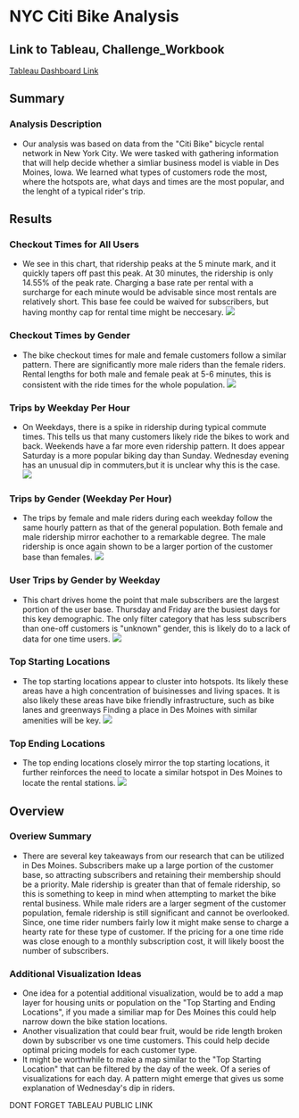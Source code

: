# NYC Citi Bike Analysis
## Link to Tableau, Challenge_Workbook
[Tableau Dashboard Link](https://public.tableau.com/app/profile/henry.lipscomb/viz/Challenge_Workbook/CitiBikeStory)

## Summary
### Analysis Description
- Our analysis was based on data from the "Citi Bike" bicycle rental network in New York City. We were tasked with gathering information that will help decide whether a simliar business model is viable in Des Moines, Iowa. We learned what types of customers rode the most, where the hotspots are, what days and times are the most popular, and the lenght of a typical rider's trip. 
## Results
### Checkout Times for All Users
- We see in this chart, that ridership peaks at the 5 minute mark, and it quickly tapers off past this peak. At 30 minutes, the ridership is only 14.55% of the peak rate. Charging a base rate per rental with a surcharge for each minute would be advisable since most rentals are relatively short. This base fee could be waived for subscribers, but having monthy cap for rental time might be neccesary.
![](Images/checkout_times_all.png)

### Checkout Times by Gender
- The bike checkout times for male and female customers follow a similar pattern. There are significantly more male riders than the female riders. Rental lengths for both male and female peak at 5-6 minutes, this is consistent with the ride times for the whole population. 
![](Images/Checkout_Times_By_Gender.png)

### Trips by Weekday Per Hour
- On Weekdays, there is a spike in ridership during typical commute times. This tells us that many customers likely ride the bikes to work and back.
Weekends have a far more even ridership pattern. It does appear Saturday is a more popular biking day than Sunday. Wednesday evening has an unusual dip in commuters,but it is unclear why this is the case.
![](Images/Trips_by_Weekday_per_Hour.png)

### Trips by Gender (Weekday Per Hour)
- The trips by female and male riders during each weekday follow the same hourly pattern as that of the general population. Both female and male ridership mirror eachother to a remarkable degree. The male ridership is once again shown to be a larger portion of the customer base than females.
![](Images/Trips_by_Gender_(Weekday_Per_Hour).png)

### User Trips by Gender by Weekday
- This chart drives home the point that male subscribers are the largest portion of the user base. Thursday and Friday are the busiest days for this key demographic. The only filter category that has less subscribers than one-off customers is "unknown" gender, this is likely do to a lack of data for one time users.
![](Images/User_Trips_by_Gender_Weekday.png)

### Top Starting Locations
- The top starting locations appear to cluster into hotspots. Its likely these areas have a high concentration of buisinesses and living spaces. It is also likely these areas have bike friendly infrastructure, such as bike lanes and greenways Finding a place in Des Moines with similar amenities will be key.
![](Images/Top_Starting_Locations.png)

### Top Ending Locations
- The top ending locations closely mirror the top starting locations, it further reinforces the need to locate a similar hotspot in Des Moines to locate the rental stations.
![](Images/Top_Ending_Locations.png)

## Overview
### Overiew Summary
- There are several key takeaways from our research that can be utilized in Des Moines. Subscribers make up a large portion of the customer base, so attracting subscribers and retaining their membership should be a priority. Male ridership is greater than that of female ridership, so this is something to keep in mind when attempting to market the bike rental business. While male riders are a larger segment of the customer population, female ridership is still significant and cannot be overlooked. Since, one time rider numbers fairly low it might make sense to charge a hearty rate for these type of customer. If the pricing for a one time ride was close enough to a monthly subscription cost, it will likely boost the number of subscribers.
### Additional Visualization Ideas
- One idea for a potential additional visualization, would be to add a map layer for housing units or population on the "Top Starting and Ending Locations", if you made a similiar map for Des Moines this could help narrow down the bike station locations. 
- Another visualization that could bear fruit, would be ride length broken down by subscriber vs one time customers. This could help decide optimal pricing models for each customer type. 
- It might be worthwhile to make a map similar to the "Top Starting Location" that can be filtered by the day of the week. Of a series of visualizations for each day. A pattern might emerge that gives us some explanation of Wednesday's dip in riders.


DONT FORGET TABLEAU PUBLIC LINK